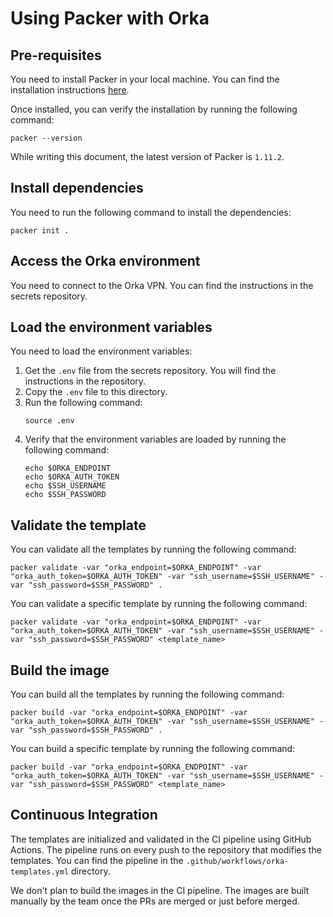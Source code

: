 # Using Packer with Orka

## Pre-requisites

You need to install Packer in your local machine. You can find the installation instructions [here](https://learn.hashicorp.com/tutorials/packer/get-started-install-cli).

Once installed, you can verify the installation by running the following command:

```shell
packer --version
```

While writing this document, the latest version of Packer is `1.11.2`.

## Install dependencies

You need to run the following command to install the dependencies:

```shell
packer init .
```

## Access the Orka environment

You need to connect to the Orka VPN. You can find the instructions in the secrets repository. 

## Load the environment variables

You need to load the environment variables:

1. Get the `.env` file from the secrets repository. You will find the instructions in the repository.
2. Copy the `.env` file to this directory.
3. Run the following command:
    ```shell
    source .env
    ```
4. Verify that the environment variables are loaded by running the following command:
    ```shell
    echo $ORKA_ENDPOINT
    echo $ORKA_AUTH_TOKEN
    echo $SSH_USERNAME
    echo $SSH_PASSWORD
    ```

## Validate the template

You can validate all the templates by running the following command:

```shell
packer validate -var "orka_endpoint=$ORKA_ENDPOINT" -var "orka_auth_token=$ORKA_AUTH_TOKEN" -var "ssh_username=$SSH_USERNAME" -var "ssh_password=$SSH_PASSWORD" .
```

You can validate a specific template by running the following command:

```shell
packer validate -var "orka_endpoint=$ORKA_ENDPOINT" -var "orka_auth_token=$ORKA_AUTH_TOKEN" -var "ssh_username=$SSH_USERNAME" -var "ssh_password=$SSH_PASSWORD" <template_name>
```

## Build the image

You can build all the templates by running the following command:

```shell
packer build -var "orka_endpoint=$ORKA_ENDPOINT" -var "orka_auth_token=$ORKA_AUTH_TOKEN" -var "ssh_username=$SSH_USERNAME" -var "ssh_password=$SSH_PASSWORD" .
```

You can build a specific template by running the following command:

```shell
packer build -var "orka_endpoint=$ORKA_ENDPOINT" -var "orka_auth_token=$ORKA_AUTH_TOKEN" -var "ssh_username=$SSH_USERNAME" -var "ssh_password=$SSH_PASSWORD" <template_name>
```

## Continuous Integration

The templates are initialized and validated in the CI pipeline using GitHub Actions. The pipeline runs on every push to the repository that modifies the templates. You can find the pipeline in the `.github/workflows/orka-templates.yml` directory.

We don't plan to build the images in the CI pipeline. The images are built manually by the team once the PRs are merged or just before merged. 